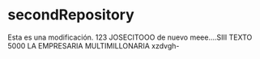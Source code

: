 # secondRepository
Esta es una modificación.
123
JOSECITOOO
de nuevo
meee....SIII
TEXTO 5000 
LA EMPRESARIA MULTIMILLONARIA
xzdvgh-
